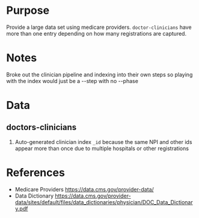 
# Purpose
Provide a large data set using medicare providers.  `doctor-clinicians`  have more than one entry depending on how many registrations are captured.

# Notes
Broke out the clinician pipeline and indexing into their own steps so playing with the index would just be a --step with no --phase

# Data

## doctors-clinicians
1. Auto-generated clinician index `_id` because the same NPI and other ids appear more than once due to multiple hospitals or other registrations


# References
* Medicare Providers https://data.cms.gov/provider-data/
* Data Dictionary https://data.cms.gov/provider-data/sites/default/files/data_dictionaries/physician/DOC_Data_Dictionary.pdf

